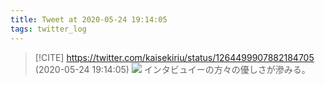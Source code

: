 ```yaml
---
title: Tweet at 2020-05-24 19:14:05
tags: twitter_log
---
```


> [!CITE] https://twitter.com/kaisekiriu/status/1264499907882184705 (2020-05-24 19:14:05)
> ![](https://twitter.com/kaisekiriu/status/1264499907882184705)
> インタビュイーの方々の優しさが滲みる。

